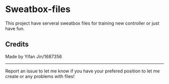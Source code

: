 # **Sweatbox-files**

This project have serveral sweatbox files for training new controller or just have fun.

## **Credits**
Made by Yifan Jin/1687356

---

Report an issue to let me know if you have your prefered position to let me create or any problems with files!